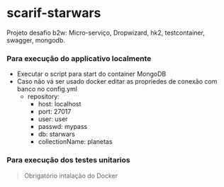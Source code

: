 # scarif-starwars
Projeto desafio b2w: Micro-serviço, Dropwizard, hk2, testcontainer, swagger, mongodb.

**<h3>Para execução do applicativo localmente</h3>**
- Executar o script para start do container MongoDB
- Caso não vá ser usado docker editar as propriedes de conexão com banco no config.yml
    - repository:
        - host: localhost
        - port: 27017
        - user: user
        - passwd: mypass
        - db: starwars
        - collectionName: planetas

**<h3>Para execução dos testes unitarios</h3>**
>Obrigatório intalação do Docker